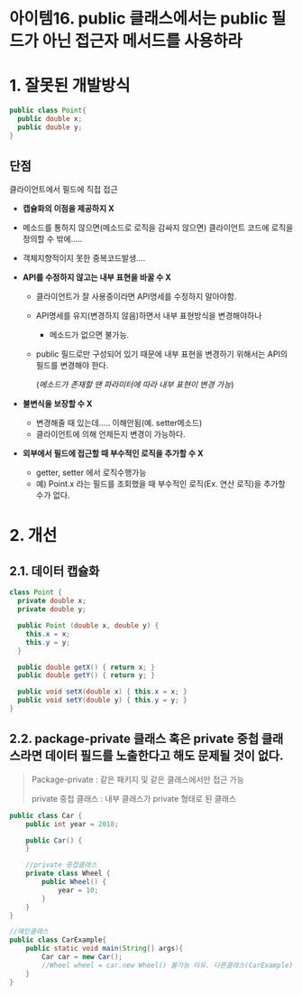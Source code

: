 # 아이템16. public 클래스에서는 public 필드가 아닌 접근자 메서드를 사용하라



# 1. 잘못된 개발방식

```java
public class Point{
  public double x;
  public double y;
}
```

## 단점

클라이언트에서 필드에 직접 접근

-  **캡슐화의 이점을 제공하지 X**
  - 메소드를 통하지 않으면(메소드로 로직을 감싸지 않으면) 클라이언트 코드에 로직을 정의할 수 밖에.....
  - 객체지향적이지 못한 중복코드발생.... 

- **API를 수정하지 않고는 내부 표현을 바꿀 수 X**

  - 클라이언트가 잘 사용중이라면 API명세를 수정하지 말아야함.

  - API명세를 유지(변경하지 않음)하면서 내부 표현방식을 변경해야하나 

    - 메소드가 없으면 불가능.

  - public 필드로만 구성되어 있기 때문에 내부 표현을 변경하기 위해서는 API의 필드를 변경해야 한다. 

    (*메소드가 존재할 땐 파라미터에 따라 내부 표현이 변경 가능*)

    

- **불변식을 보장할 수 X**

  - 변경해줄 때 있는데..... 이해안됨(예. setter메소드)
  - 클라이언트에 의해 언제든지 변경이 가능하다.

- **외부에서 필드에 접근할 때 부수적인 로직을 추가할 수 X**

  - getter, setter 에서 로직수행가능
  - 예) Point.x 라는 필드를 조회했을 때 부수적인 로직(Ex. 연산 로직)을 추가할 수가 없다.

 

#  2. 개선

## 2.1. 데이터 캡슐화

```java
class Point {
  private double x;
  private double y;

  public Point (double x, double y) {
    this.x = x;
    this.y = y;
  }

  public double getX() { return x; }
  public double getY() { return y; }

  public void setX(double x) { this.x = x; }
  public void setY(double y) { this.y = y; }
}
```



## 2.2.  package-private 클래스 혹은 private 중첩 클래스라면 데이터 필드를 노출한다고 해도 문제될 것이 없다.

> Package-private : 같은 패키지 및 같은 클래스에서만 접근 가능
>
> private 중첩 클래스 : 내부 클래스가 private 형태로 된 클래스

```java
public class Car {
    public int year = 2018;

    public Car() {
    }

    //private 중첩클래스
    private class Wheel {
        public Wheel() {
            year = 10;
        }
    }   
}

//메인클래스
public class CarExample{
    public static void main(String[] args){
        Car car = new Car();
        //Wheel wheel = car.new Wheel() 불가능 이유. 다른클래스(CarExample)에서 private형인 Wheel에서 사용 불가
    }
}
```


